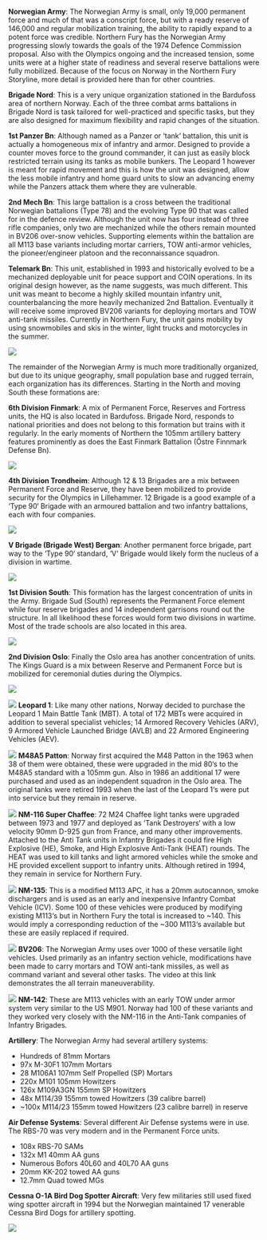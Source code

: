 **Norwegian Army**: The Norwegian Army is small, only 19,000 permanent force and much of that was a conscript force, but with a ready reserve of 146,000 and regular mobilization training, the ability to rapidly expand to a potent force was credible. Northern Fury has the Norwegian Army progressing slowly towards the goals of the 1974 Defence Commission proposal. Also with the Olympics ongoing and the increased tension, some units were at a higher state of readiness and several reserve battalions were fully mobilized. Because of the focus on Norway in the Northern Fury Storyline, more detail is provided here than for other countries.

**Brigade Nord**: This is a very unique organization stationed in the Bardufoss area of northern Norway. Each of the three combat arms battalions in Brigade Nord is task tailored for well-practiced and specific tasks, but they are also designed for maximum flexibility and rapid changes of the situation.

**1st Panzer Bn**: Although named as a Panzer or ‘tank‘ battalion, this unit is actually a homogeneous mix of infantry and armor. Designed to provide a counter moves force to the ground commander, it can just as easily block restricted terrain using its tanks as mobile bunkers. The Leopard 1 however is meant for rapid movement and this is how the unit was designed, allow the less mobile infantry and home guard units to slow an advancing enemy while the Panzers attack them where they are vulnerable.

**2nd Mech Bn**: This large battalion is a cross between the traditional Norwegian battalions (Type 78) and the evolving Type 90 that was called for in the defence review. Although the unit now has four instead of three rifle companies, only two are mechanized while the others remain mounted in BV206 over-snow vehicles. Supporting elements within the battalion are all M113 base variants including mortar carriers, TOW anti-armor vehicles, the pioneer/engineer platoon and the reconnaissance squadron.

**Telemark Bn**: This unit, established in 1993 and historically evolved to be a mechanized deployable unit for peace support and COIN operations. In its original design however, as the name suggests, was much different. This unit was meant to become a highly skilled mountain infantry unit, counterbalancing the more heavily mechanized 2nd Battalion. Eventually it will receive some improved BV206 variants for deploying mortars and TOW anti-tank missiles. Currently in Northern Fury, the unit gains mobility by using snowmobiles and skis in the winter, light trucks and motorcycles in the summer.

![](/assets/images/nato/no/am/image001.png)

The remainder of the Norwegian Army is much more traditionally organized, but due to its unique geography, small population base and rugged terrain, each organization has its differences. Starting in the North and moving South these formations are:

**6th Division Finmark**: A mix of Permanent Force, Reserves and Fortress units, the HQ is also located in Bardufoss. Brigade Nord, responds to national priorities and does not belong to this formation but trains with it regularly. In the early moments of Northern the 105mm artillery battery features prominently as does the East Finmark Battalion (Östre Finnmark Defense Bn).

![](/assets/images/nato/no/am/image002.png)

**4th Division Trondheim**: Although 12 & 13 Brigades are a mix between Permanent Force and Reserve, they have been mobilized to provide security for the Olympics in Lillehammer. 12 Brigade is a good example of a ‘Type 90‘ Brigade with an armoured battalion and two infantry battalions, each with four companies.

![](/assets/images/nato/no/am/image004.png)

**V Brigade (Brigade West) Bergan**: Another permanent force brigade, part way to the ‘Type 90‘ standard, ‘V‘ Brigade would likely form the nucleus of a division in wartime.

![](/assets/images/nato/no/am/image003.png)

**1st Division South**: This formation has the largest concentration of units in the Army. Brigade Sud (South) represents the Permanent Force element while four reserve brigades and 14 independent garrisons round out the structure. In all likelihood these forces would form two divisions in wartime. Most of the trade schools are also located in this area.

![](/assets/images/nato/no/am/image005.png)

**2nd Division Oslo**: Finally the Oslo area has another concentration of units. The Kings Guard is a mix between Reserve and Permanent Force but is mobilized for ceremonial duties during the Olympics.

![](/assets/images/nato/no/am/image007.png)

![](/assets/images/nato/no/am/image006.jpg) **Leopard 1**: Like many other nations, Norway decided to purchase the Leopard 1 Main Battle Tank (MBT). A total of 172 MBTs were acquired in addition to several specialist vehicles; 14 Armored Recovery Vehicles (ARV), 9 Armored Vehicle Launched Bridge (AVLB) and 22 Armored Engineering Vehicles (AEV).

![](/assets/images/nato/no/am/image008.png) **M48A5 Patton**: Norway first acquired the M48 Patton in the 1963 when 38 of them were obtained, these were upgraded in the mid 80‘s to the M48A5 standard with a 105mm gun. Also in 1986 an additional 17 were purchased and used as an independent squadron in the Oslo area. The original tanks were retired 1993 when the last of the Leopard 1‘s were put into service but they remain in reserve.

![](/assets/images/nato/no/am/image009.png) **NM-116 Super Chaffee**: 72 M24 Chaffee light tanks were upgraded between 1973 and 1977 and deployed as ‘Tank Destroyers‘ with a low velocity 90mm D-925 gun from France, and many other improvements. Attached to the Anti Tank units in Infantry Brigades it could fire High Explosive (HE), Smoke, and High Explosive Anti-Tank (HEAT) rounds. The HEAT was used to kill tanks and light armored vehicles while the smoke and HE provided excellent support to infantry units. Although retired in 1994, they remain in service for Northern Fury.

![](/assets/images/nato/no/am/image010.png) **NM-135**: This is a modified M113 APC, it has a 20mm autocannon, smoke dischargers and is used as an early and inexpensive Infantry Combat Vehicle (ICV). Some 100 of these vehicles were produced by modifying existing M113‘s but in Northern Fury the total is increased to ~140. This would imply a corresponding reduction of the ~300 M113‘s available but these are easily replaced if required.

![](/assets/images/nato/no/am/image011.jpg) **BV206**: The Norwegian Army uses over 1000 of these versatile light vehicles. Used primarily as an infantry section vehicle, modifications have been made to carry mortars and TOW anti-tank missiles, as well as command variant and several other tasks. The video at this link demonstrates the all terrain maneuverability.

![](/assets/images/nato/no/am/image012.jpg) **NM-142**: These are M113 vehicles with an early TOW under armor system very similar to the US M901. Norway had 100 of these variants and they worked very closely with the NM-116 in the Anti-Tank companies of Infantry Brigades.

**Artillery**: The Norwegian Army had several artillery systems:

- Hundreds of 81mm Mortars
- 97x M-30F1 107mm Mortars
- 28 M106A1 107mm Self Propelled (SP) Mortars
- 220x M101 105mm Howitzers
- 126x M109A3GN 155mm SP Howitzers
- 48x M114/39 155mm towed Howitzers (39 calibre barrel)
- ~100x M114/23 155mm towed Howitzers (23 calibre barrel) in reserve

**Air Defense Systems**: Several different Air Defense systems were in use. The RBS-70 was very modern and in the Permanent Force units.

- 108x RBS-70 SAMs
- 132x M1 40mm AA guns
- Numerous Bofors 40L60 and 40L70 AA guns
- 20mm KK-202 towed AA guns
- 12.7mm Quad towed MGs

**Cessna O-1A Bird Dog Spotter Aircraft**: Very few militaries still used fixed wing spotter aircraft in 1994 but the Norwegian maintained 17 venerable Cessna Bird Dogs for artillery spotting.

![](/assets/images/nato/no/am/image013.jpg)
